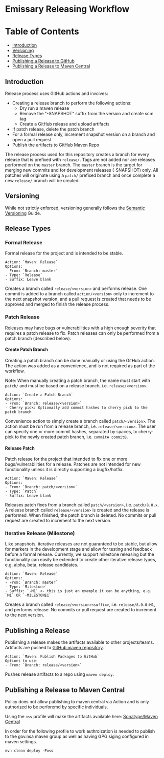 # Emissary Releasing Workflow

Table of Contents
=================

* [Introduction](#introduction)
* [Versioning](#versioning)
* [Release Types](#release-types)
* [Publishing a Release to GitHub](#publishing-a-release)
* [Publishing a Release to Maven Central](#publishing-a-release-to-maven-central)

## Introduction

Release process uses GitHub actions and involves:
- Creating a release branch to perform the following actions:
  - Dry run a maven release
  - Remove the "-SNAPSHOT" suffix from the version and create scm tag
  - Create a GitHub release and upload artifacts
- If patch release, delete the patch branch
- For a formal release only, increment snapshot version on a branch and open a pull request 
- Publish the artifacts to GitHub Maven Repo

The release process used for this repository creates a branch for every release that is prefixed with `release/`. Tags are not added nor are releases performed on the `master` branch. 
The `master` branch is the target for merging new commits and for development releases (-SNAPSHOT) only. All patches will originate using a `patch/` prefixed branch and once complete 
a new `release/` branch will be created. 

## Versioning

While not strictly enforced, versioning generally follows the [Semantic Versioning](https://semver.org/) Guide. 

## Release Types

### Formal Release

Formal release for the project and is intended to be stable. 

```
Action: `Maven: Release`
Options:
- From: `Branch: master` 
- Type: `Release`
- Suffix: Leave blank
```
Creates a branch called `release/<version>` and performs release. One commit is added to a branch called `action/<version>` only to increment to the next snapshot version, and 
a pull request is created that needs to be approved and merged to finish the release process.


### Patch Release

Releases may have bugs or vulnerabilities with a high enough severity that requires a patch release to fix. Patch releases can only be performed from a patch branch (described below).

#### Create Patch Branch

Creating a patch branch can be done manually or using the GitHub action. The action was added as a convenience, and is not required as part
of the workflow. 

Note: When manually creating a patch branch, the name must start with `patch/` and must be based on a release branch, i.e. `release/<version>`.
```
Action: `Create a Patch Branch`
Options:
- From: `Branch: release/<version>`
- Cherry pick: Optionally add commit hashes to cherry pick to the patch branch
```
Convenience action to simply create a branch called `patch/<version>`. The action must be run from a release branch, i.e. `release/<version>`.
The user can specify one or more commit hashes, separated by spaces, to cherry-pick to the newly created patch branch, i.e. `commitA commitB`.

#### Release Patch

Patch release for the project that intended to fix one or more bugs/vulnerabilities for a release.  Patches are not intended for new functionality 
unless it is directly supporting a bugfix/hotfix.

```
Action: `Maven: Release`
Options:
- From: `Branch: patch/<version>`
- Type: `Patch`
- Suffix: Leave blank
```
Releases patch fixes from a branch called `patch/<version>`, i.e. `patch/8.0.x`. A release branch called `release/<version>` is created
and the release is performed. When finished, the patch branch is deleted. No commits or pull request are created to increment to the next version.

### Iterative Release (Milestone)

Like snapshots, iterative releases are not guaranteed to be stable, but allow for markers in the development stage and allow for testing and
feedback before a formal release. Currently, we support milestone releasing but the functionality can easily be extended to create other iterative
release types, e.g. alpha, beta, release candidates.

```
Action: `Maven: Release`
Options:
- From: `Branch: master`
- Type: `Milestone`
- Suffix: `-M1` <- this is just an example it can be anything, e.g. `M1` OR `-MILESTONE1`
```

Creates a branch called `release/<version><suffix>`, i.e. `release/8.0.0-M1`, and performs release. No commits or pull request are created to increment 
to the next version.

## Publishing a Release

Publishing a release makes the artifacts available to other projects/teams. Artifacts are pushed to
[GitHub maven repository](https://github.com/orgs/NationalSecurityAgency/packages?repo_name=emissary).
```
Action: `Maven: Publish Packages to GitHub`
Options to use:
- From: `Branch: release/<version>`
```
Pushes release artifacts to a repo using `maven deploy`.

## Publishing a Release to Maven Central

Policy does not allow publishing to maven central via Action and is only authorized to be perforemd by specific individuals. 

Using the `oss` profile will make the artifacts available here: [Sonatype/Maven Central](https://central.sonatype.com/artifact/gov.nsa/emissary)

In order for the following profile to work authroization is needed to publish to the gov.nsa maven group as well as having GPG siging configured in maven settings.
```
mvn clean deploy -Poss
```